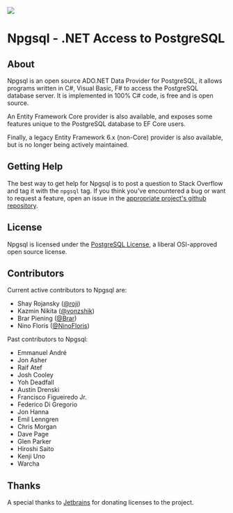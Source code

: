 <p id="badges">
  <a href="https://gitter.im/npgsql/npgsql">
    <img src="https://img.shields.io/badge/GITTER-JOIN%20CHAT-brightgreen.svg?style=plastic;maxAge=600" />
  </a>
</p>

# Npgsql - .NET Access to PostgreSQL

## About

Npgsql is an open source ADO.NET Data Provider for PostgreSQL, it allows programs written in C#, Visual Basic, F# to access the PostgreSQL database server.
It is implemented in 100% C# code, is free and is open source.

An Entity Framework Core provider is also available, and exposes some features unique to the PostgreSQL database to EF Core users.

Finally, a legacy Entity Framework 6.x (non-Core) provider is also available, but is no longer being actively maintained.

## Getting Help

The best way to get help for Npgsql is to post a question to Stack Overflow and tag it with the `npgsql` tag.
If you think you've encountered a bug or want to request a feature, open an issue in the [appropriate project's github repository](https://github.com/npgsql).

## License

Npgsql is licensed under the [PostgreSQL License](https://github.com/npgsql/npgsql/blob/master/LICENSE), a liberal OSI-approved open source license.

## Contributors

Current active contributors to Npgsql are:

* Shay Rojansky ([@roji](https://github.com/roji))
* Kazmin Nikita ([@vonzshik](https://github.com/vonzshik))
* Brar Piening ([@Brar](https://github.com/Brar))
* Nino Floris ([@NinoFloris](https://github.com/NinoFloris/))

Past contributors to Npgsql:

* Emmanuel André
* Jon Asher
* Raif Atef
* Josh Cooley
* Yoh Deadfall
* Austin Drenski
* Francisco Figueiredo Jr.
* Federico Di Gregorio
* Jon Hanna
* Emil Lenngren
* Chris Morgan
* Dave Page
* Glen Parker
* Hiroshi Saito
* Kenji Uno
* Warcha

## Thanks

A special thanks to [Jetbrains](http://jetbrains.com/) for donating licenses to the project.
